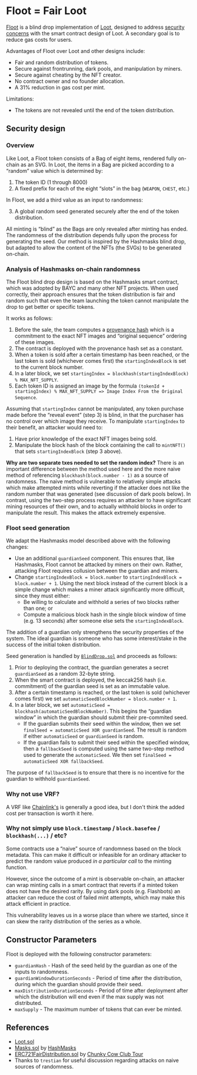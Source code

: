 # Floot = Fair Loot

[Floot](https://www.flootproject.com) is a blind drop implementation of [Loot](https://www.lootproject.com/), designed to address [security concerns](https://medium.com/@iamthetorn/stop-forking-loot-its-kind-of-broken-f1a1c986784d) with the smart contract design of Loot. A secondary goal is to reduce gas costs for users.

Advantages of Floot over Loot and other designs include:
* Fair and random distribution of tokens.
* Secure against frontrunning, dark pools, and manipulation by miners.
* Secure against cheating by the NFT creator.
* No contract owner and no founder allocation.
* A 31% reduction in gas cost per mint.

Limitations:
* The tokens are not revealed until the end of the token distribution.

## Security design

### Overview

Like Loot, a Floot token consists of a Bag of eight items, rendered fully on-chain as an SVG. In Loot, the items in a Bag are picked according to a “random” value which is determined by:

1. The token ID (1 through 8000)
2. A fixed prefix for each of the eight “slots” in the bag (`WEAPON`, `CHEST`, etc.)

In Floot, we add a third value as an input to randomness:

3. A global random seed generated securely after the end of the token distribution.

All minting is “blind” as the Bags are only revealed after minting has ended. The randomness of the distribution depends fully upon the process for generating the seed. Our method is inspired by the Hashmasks blind drop, but adapted to allow the content of the NFTs (the SVGs) to be generated on-chain.

### Analysis of Hashmasks on-chain randomness

The Floot blind drop design is based on the Hashmasks smart contract, which was adopted by BAYC and many other NFT projects. When used correctly, their approach ensures that the token distribution is fair and random such that even the team launching the token cannot manipulate the drop to get better or specific tokens.

It works as follows:

1. Before the sale, the team computes a [provenance hash](https://www.thehashmasks.com/provenance.html) which is a commitment to the exact NFT images and “original sequence” ordering of these images.
2. The contract is deployed with the provenance hash set as a constant.
3. When a token is sold after a certain timestamp has been reached, or the last token is sold (whichever comes first) the `startingIndexBlock` is set to the current block number.
4. In a later block, we set `startingIndex = blockhash(startingIndexBlock) % MAX_NFT_SUPPLY`.
5. Each token ID is assigned an image by the formula `(tokenId + startingIndex) % MAX_NFT_SUPPLY => Image Index From the Original Sequence`.

Assuming that `startingIndex` cannot be manipulated, any token purchase made before the “reveal event” (step 3) is blind, in that the purchaser has no control over which image they receive. To manipulate `startingIndex` to their benefit, an attacker would need to:

1. Have prior knowledge of the exact NFT images being sold.
2. Manipulate the block hash of the block containing the call to `mintNFT()` that sets `startingIndexBlock` (step 3 above).

**Why are two separate txes needed to set the random index?** There is an important difference between the method used here and the more naive method of referencing `blockhash(block.number - 1)` as a source of randomness. The naive method is vulnerable to relatively simple attacks which make attempted mints while reverting if the attacker does not like the random number that was generated (see discussion of dark pools below). In contrast, using the two-step process requires an attacker to have significant mining resources of their own, and to actually withhold blocks in order to manipulate the result. This makes the attack extremely expensive.

### Floot seed generation

We adapt the Hashmasks model described above with the following changes:

* Use an additional `guardianSeed` component. This ensures that, like Hashmasks, Floot cannot be attacked by miners on their own. Rather, attacking Floot requires collusion between the guardian and miners.
* Change `startingIndexBlock = block.number` to `startingIndexBlock = block.number + 1`. Using the next block instead of the current block is a simple change which makes a miner attack significantly more difficult, since they must either:
  * Be willing to calculate and withhold a series of two blocks rather than one; or
  * Compute a malicious block hash in the single block window of time (e.g. 13 seconds) after someone else sets the `startingIndexBlock`.

The addition of a guardian only strengthens the security properties of the system. The ideal guardian is someone who has some interest/stake in the success of the initial token distribution.

Seed generation is handled by [`BlindDrop.sol`](./contracts/BlindDrop.sol) and proceeds as follows:

1. Prior to deploying the contract, the guardian generates a secret `guardianSeed` as a random 32-byte string.
2. When the smart contract is deployed, the keccak256 hash (i.e. commitment) of the guardian seed is set as an immutable value.
3. After a certain timestamp is reached, or the last token is sold (whichever comes first) we set `automaticSeedBlockNumber = block.number + 1`.
4. In a later block, we set `automaticSeed = blockhash(automaticSeedBlockNumber)`. This begins the “guardian window” in which the guardian should submit their pre-commited seed.
    * If the guardian submits their seed within the window, then we set `finalSeed = automaticSeed XOR guardianSeed`. The result is random if either `automaticSeed` or `guardianSeed` is random.
    * If the guardian fails to submit their seed within the specified window, then a `fallbackSeed` is computed using the same two-step method used to generate the `automaticSeed`. We then set `finalSeed = automaticSeed XOR fallbackSeed`.

The purpose of `fallbackSeed` is to ensure that there is no incentive for the guardian to withhold `guardianSeed`.

### Why not use VRF?

A VRF like [Chainlink's](https://docs.chain.link/docs/chainlink-vrf/) is generally a good idea, but I don't think the added cost per transaction is worth it here.

### Why not simply use `block.timestamp` / `block.basefee` / `blockhash(...)` / etc?

Some contracts use a “naive” source of randomness based on the block metadata. This can make it difficult or infeasible for an ordinary attacker to predict the random value produced *in a particular call* to the minting function.

However, since the outcome of a mint is observable on-chain, an attacker can wrap minting calls in a smart contract that reverts if a minted token does not have the desired rarity. By using dark pools (e.g. Flashbots) an attacker can reduce the cost of failed mint attempts, which may make this attack efficient in practice.

This vulnerability leaves us in a worse place than where we started, since it can skew the rarity distribution of the series as a whole.

## Constructor Parameters

Floot is deployed with the following constructor parameters:
* `guardianHash` - Hash of the seed held by the guardian as one of the inputs to randomness.
* `guardianWindowDurationSeconds` - Period of time after the distribution, during which the guardian should provide their seed.
* `maxDistributionDurationSeconds` - Period of time after deployment after which the distribution will end even if the max supply was not distributed.
* `maxSupply` - The maximum number of tokens that can ever be minted.

## References

* [Loot.sol](https://etherscan.io/address/0xff9c1b15b16263c61d017ee9f65c50e4ae0113d7#code#L1)
* [Masks.sol](https://etherscan.io/address/0xc2c747e0f7004f9e8817db2ca4997657a7746928#code#F7#L1) by [HashMasks](https://www.thehashmasks.com/)
* [ERC721FairDistribution.sol](https://etherscan.io/address/0xb5d0b808022a501ab25e5db08cf03e747f0551f2#code#F2#L1) by [Chunky Cow Club Tour](https://twitter.com/ChunkyCowTour)
* Thanks to `trestian` for useful discussion regarding attacks on naive sources of randomness.

